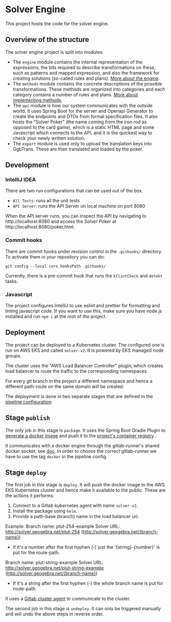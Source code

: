 # Solver Engine

This project hosts the code for the solver engine.

## Overview of the structure

The solver engine project is split into modules:

- The `engine` module contains the internal representation of the
  expressions, the bits required to describe transformations on
  these, such as patterns and mapped expression, and also the
  framework for creating solutions (so-called rules and plans).
  [More about the engine](docs/engine.md).
- The `methods` module contains the concrete descriptions of the
  possible transformations. These methods are organized into categories
  and each category contains a number of rules and plans.
  [More about implementing methods](/docs/methods.md).
- The `api` module is how our system communicates with the outside
  world. It uses Spring Boot for the server and Openapi Generator
  to create the endpoints and DTOs from formal specification files.
  It also hosts the "Solver Poker" (the name coming from the iron
  rod as opposed to the card game), which is a static HTML page and
  some Javascript which connects to the API, and it is the quickest
  way to check your newly written solution.
- The `export` module is used only to upload the translation keys
  into GgbTrans. These are then translated and loaded by the poker.

## Development

### IntelliJ IDEA

There are two run configurations that can be used out of the box.

- `All Tests`: runs all the unit tests
- `API Server`: runs the API Server on local machine on port 8080

When the API server runs, you can inspect the API by navigating to
http://localhost:8080 and access the _Solver Poker_ at
http://localhost:8080/poker.html.

### Commit hooks

There are commit hooks under revision control in the `.githooks/`
directory. To activate them in your repository you can do:

```shell
git config --local core.hooksPath .githooks/
```

Currently, there is a pre-commit hook that runs the `ktlintCheck`
and `detekt` tasks.

### Javascript

The project configures IntelliJ to use eslint and prettier for
formatting and linting javascript code. If you want to use this,
make sure you have node.js installed and run `npm i` at the root
of the project.

## Deployment

The project can be deployed to a Kubernetes cluster. The configured
one is run on AWS EKS and called `solver-v2`. It is powered by EKS managed
node groups.

The cluster uses the "AWS Load Balancer Controller" plugin, which
creates load balancer to route the traffic to the corresponding
namespaces.

For every git branch in the project a different namespace and hence
a different path-route on the same domain will be created.

The deployment is done in two separate stages that are defined in
the [pipeline configuration](.gitlab-ci.yml):

## Stage `publish`

The only job in this stage is `package`. It uses the Spring Boot
Gradle Plugin
to [generate a docker image](https://docs.spring.io/spring-boot/docs/current/gradle-plugin/reference/htmlsingle/#build-image)
and push it to the [project's container registry](https://git.geogebra.org/solver-team/solver-engine/container_registry)
.

It communicates with a docker engine through the gitlab-runner's
shared docker socket, see [doc](https://docs.gitlab.com/ee/ci/docker/using_docker_build.html#use-docker-socket-binding).
In order to choose the correct gitlab-runner we have to use the tag
`docker` in the pipeline config.

## Stage `deploy`

The first job in this stage is `deploy`. It will push the docker
image to the AWS EKS Kubernetes cluster and hence make it available
to the public. These are the actions it performs:

1. Connect to a Gitlab kubernetes agent with name `solver-v2`.
2. Install the package using `helm`.
3. Provide a path-base (branch) name in the load balancer url.

Example:
Branch name: plut-254-example
Solver URL: http://solver.geogebra.net/plut-254 (http://solver.geogebra.net/{branch-name})

- If it's a number after the first hyphen (-) just the '{string}-{number}' is put for the route-path.

Branch name: plut-string-example
Solver URL: http://solver.geogebra.net/plut-string-example (http://solver.geogebra.net/{branch-name})

- If it's a string after the first hyphen (-) the whole branch name is put for route-path.

It uses a [Gitlab cluster agent](https://docs.gitlab.com/ee/user/clusters/agent/install/)
to communicate to the cluster.

The second job in this stage is `undeploy`. It can only be triggered
manually and will undo the above steps in reverse order.
